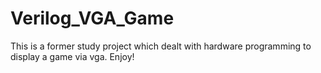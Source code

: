 # Verilog_VGA_Game
This is a former study project which dealt with hardware programming to display a game via vga. Enjoy!
